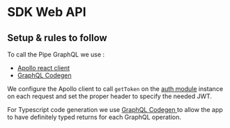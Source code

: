 # SDK Web API

## Setup & rules to follow

To call the Pipe GraphQL we use :

- [ Apollo react client ](https://www.apollographql.com/docs/react/)
- [ GraphQL Codegen ](https://www.graphql-code-generator.com/docs/getting-started/index)

We configure the Apollo client to call `getToken` on the [auth module](./auth.md) instance on each request and set the proper header to specify the needed JWT.

For Typescript code generation we use [ GraphQL Codegen ](https://www.graphql-code-generator.com/docs/getting-started/index) to allow the app to have definitely typed returns for each GraphQL operation.
